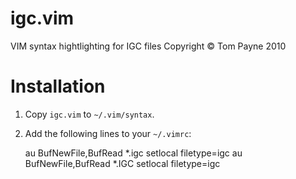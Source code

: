 igc.vim
=======

VIM syntax hightlighting for IGC files
Copyright &copy; Tom Payne 2010


Installation
============

1. Copy `igc.vim` to `~/.vim/syntax`.

2. Add the following lines to your `~/.vimrc`:

	au BufNewFile,BufRead *.igc setlocal filetype=igc
	au BufNewFile,BufRead *.IGC setlocal filetype=igc
